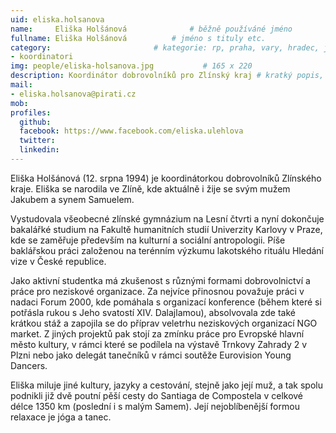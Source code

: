 ```yaml
---
uid: eliska.holsanova
name:     Eliška Holšánová      		# běžně používáné jméno
fullname: Eliška Holšánová  		# jméno s tituly etc.
category:                 		# kategorie: rp, praha, vary, hradec, jmk, senat
- koordinatori
img: people/eliska-holsanova.jpg           # 165 x 220
description: Koordinátor dobrovolníků pro Zlínský kraj # kratký popis, max 160 znaků
mail:
- eliska.holsanova@pirati.cz
mob: 
profiles:
  github:
  facebook: https://www.facebook.com/eliska.ulehlova
  twitter:
  linkedin:
---
```


Eliška Holšánová (12. srpna 1994) je koordinátorkou dobrovolníků Zlínského kraje. Eliška se narodila ve Zlíně, kde aktuálně i žije se svým mužem Jakubem a synem Samuelem.

Vystudovala všeobecné zlínské gymnázium na Lesní čtvrti a nyní dokončuje bakalářké studium na Fakultě humanitních studií Univerzity Karlovy v Praze, kde se zaměřuje především na kulturní a sociální antropologii. Píše baklářskou práci založenou na terénním výzkumu lakotského rituálu Hledání vize v České republice.

Jako aktivní studentka má zkušenost s různými formami dobrovolnictví a práce pro neziskové organizace. Za nejvíce přinosnou považuje práci v nadaci Forum 2000, kde pomáhala s organizací konference (během které si potřásla rukou s Jeho svatostí XIV. Dalajlamou), absolvovala zde také krátkou stáž a zapojila se do příprav veletrhu neziskových organizací NGO market. Z jiných projektů pak stojí za zmínku práce pro Evropské hlavní město kultury, v rámci které se podílela na výstavě Trnkovy Zahrady 2 v Plzni nebo jako delegát tanečníků v rámci soutěže Eurovision Young Dancers.

Eliška miluje jiné kultury, jazyky a cestování, stejně jako její muž, a tak spolu podnikli již dvě poutní pěší cesty do Santiaga de Compostela v celkové délce 1350 km (poslední i s malým Samem). Její nejoblíbenější formou relaxace je jóga a tanec.


